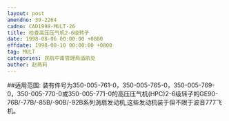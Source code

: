 ```yaml
---
layout: post
amendno: 39-2264
cadno: CAD1998-MULT-26
title: 检查高压压气机2-6级转子
date: 1998-08-06 00:00:00 +0800
effdate: 1998-08-10 00:00:00 +0800
tag: MULT
categories: 民航中南管理局适航处
author: 赵燕莉
---
```


##适用范围:
装有件号为350-005-761-0，350-005-765-0，350-005-769-0，350-005-770-0或350-005-771-0的高压压气机(HPC)2-6级转子的GE90-76B/-77B/-85B/-90B/-92B系列涡扇发动机,这些发动机装于但不限于波音777飞机。

